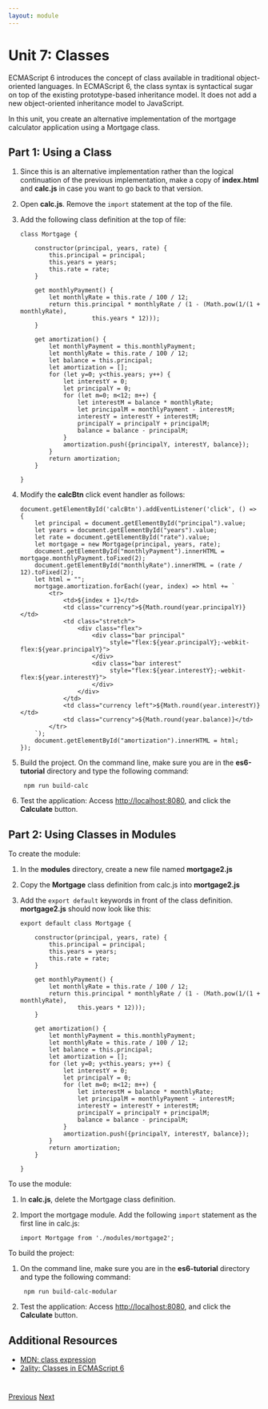 ```yaml
---
layout: module
---
```

# Unit 7: Classes

ECMAScript 6 introduces the concept of class available in traditional object-oriented languages. In ECMAScript 6, the class syntax is syntactical sugar on top of the existing prototype-based inheritance model. It does not add a new object-oriented inheritance model to JavaScript.

In this unit, you create an alternative implementation of the mortgage calculator application using a Mortgage class.
 
## Part 1: Using a Class

1. Since this is an alternative implementation rather than the logical continuation of the previous implementation, make a copy of **index.html** and **calc.js** in case you want to go back to that version.

1. Open **calc.js**. Remove the ```import``` statement at the top of the file.

1. Add the following class definition at the top of file:

    ```
    class Mortgage {
    
        constructor(principal, years, rate) {
            this.principal = principal;
            this.years = years;
            this.rate = rate;
        }
    
        get monthlyPayment() {
            let monthlyRate = this.rate / 100 / 12;
            return this.principal * monthlyRate / (1 - (Math.pow(1/(1 + monthlyRate),
                        this.years * 12)));
        }
    
        get amortization() {
            let monthlyPayment = this.monthlyPayment;
            let monthlyRate = this.rate / 100 / 12;
            let balance = this.principal;
            let amortization = [];
            for (let y=0; y<this.years; y++) {
                let interestY = 0;
                let principalY = 0;
                for (let m=0; m<12; m++) {
                    let interestM = balance * monthlyRate;
                    let principalM = monthlyPayment - interestM;
                    interestY = interestY + interestM;
                    principalY = principalY + principalM;
                    balance = balance - principalM;
                }
                amortization.push({principalY, interestY, balance});
            }
            return amortization;
        }
    
    }
    ```
    
1. Modify the **calcBtn** click event handler as follows:    

    ```
    document.getElementById('calcBtn').addEventListener('click', () => {
        let principal = document.getElementById("principal").value;
        let years = document.getElementById("years").value;
        let rate = document.getElementById("rate").value;
        let mortgage = new Mortgage(principal, years, rate);
        document.getElementById("monthlyPayment").innerHTML = mortgage.monthlyPayment.toFixed(2);
        document.getElementById("monthlyRate").innerHTML = (rate / 12).toFixed(2);
        let html = "";
        mortgage.amortization.forEach((year, index) => html += `
            <tr>
                <td>${index + 1}</td>
                <td class="currency">${Math.round(year.principalY)}</td>
                <td class="stretch">
                    <div class="flex">
                        <div class="bar principal"
                             style="flex:${year.principalY};-webkit-flex:${year.principalY}">
                        </div>
                        <div class="bar interest"
                             style="flex:${year.interestY};-webkit-flex:${year.interestY}">
                        </div>
                    </div>
                </td>
                <td class="currency left">${Math.round(year.interestY)}</td>
                <td class="currency">${Math.round(year.balance)}</td>
            </tr>
        `);
        document.getElementById("amortization").innerHTML = html;
    });
    ```
    
1. Build the project. On the command line, make sure you are in the **es6-tutorial** directory and type the following command:
                            
    ```
     npm run build-calc
    ```
   	
1. Test the application: Access [http://localhost:8080](http://localhost:8080), and click the **Calculate** button.


## Part 2: Using Classes in Modules

To create the module:

1. In the **modules** directory, create a new file named **mortgage2.js** 
 
1. Copy the **Mortgage** class definition from calc.js into **mortgage2.js**
 
1. Add the ```export default``` keywords in front of the class definition. **mortgage2.js** should now look like this: 

    ```
    export default class Mortgage {
    
        constructor(principal, years, rate) {
            this.principal = principal;
            this.years = years;
            this.rate = rate;
        }
    
        get monthlyPayment() {
            let monthlyRate = this.rate / 100 / 12;
            return this.principal * monthlyRate / (1 - (Math.pow(1/(1 + monthlyRate),
                    this.years * 12)));
        }
    
        get amortization() {
            let monthlyPayment = this.monthlyPayment;
            let monthlyRate = this.rate / 100 / 12;
            let balance = this.principal;
            let amortization = [];
            for (let y=0; y<this.years; y++) {
                let interestY = 0;
                let principalY = 0;
                for (let m=0; m<12; m++) {
                    let interestM = balance * monthlyRate;
                    let principalM = monthlyPayment - interestM;
                    interestY = interestY + interestM;
                    principalY = principalY + principalM;
                    balance = balance - principalM;
                }
                amortization.push({principalY, interestY, balance});
            }
            return amortization;
        }
    
    }
    ```

To use the module:

1. In **calc.js**, delete the Mortgage class definition.

1. Import the mortgage module. Add the following ```import``` statement as the first line in calc.js:

	```
	import Mortgage from './modules/mortgage2';
	```
	
To build the project:

1. On the command line, make sure you are in the **es6-tutorial** directory and type the following command:
  
	```
	 npm run build-calc-modular
	```

1. Test the application: Access [http://localhost:8080](http://localhost:8080), and click the **Calculate** button.


## Additional Resources

- [MDN: class expression](https://developer.mozilla.org/en-US/docs/Web/JavaScript/Reference/Operators/class)
- [2ality: Classes in ECMAScript 6](http://www.2ality.com/2015/02/es6-classes-final.html)

<div class="row" style="margin-top:40px;">
<div class="col-sm-12">
<a href="ecmascript-modules.html" class="btn btn-default"><i class="glyphicon glyphicon-chevron-left"></i> Previous</a>
<a href="ecmascript-promises.html" class="btn btn-default pull-right">Next <i class="glyphicon glyphicon-chevron-right"></i></a>
</div>
</div>
